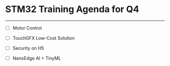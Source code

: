 # STM32 Training Agenda for Q4
---------------------------------------------
- [ ] Motor Control
- [ ] TouchGFX Low-Cost Solution
- [ ] Security on H5
- [ ] NanoEdge AI + TinyML



